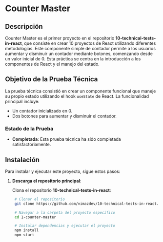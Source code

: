 # Counter Master

## Descripción

Counter Master es el primer proyecto en el repositorio **10-technical-tests-in-react**, que consiste en crear 10 proyectos de React utilizando diferentes metodologías. Este componente simple de contador permite a los usuarios aumentar y disminuir un contador mediante botones, comenzando desde un valor inicial de 0. Esta práctica se centra en la introducción a los componentes de React y el manejo del estado.

## Objetivo de la Prueba Técnica

La prueba técnica consistió en crear un componente funcional que maneje su propio estado utilizando el hook `useState` de React. La funcionalidad principal incluye:

- Un contador inicializado en 0.
- Dos botones para aumentar y disminuir el contador.

### Estado de la Prueba

- **Completada**: Esta prueba técnica ha sido completada satisfactoriamente.

## Instalación

Para instalar y ejecutar este proyecto, sigue estos pasos:

1. **Descarga el repositorio principal**:

   Clona el repositorio **10-technical-tests-in-react**:

   ```bash
    # Clonar el repositorio
    git clone https://github.com/vimazdev/10-technical-tests-in-react.git

    # Navegar a la carpeta del proyecto específico
    cd 1-counter-master

    # Instalar dependencias y ejecutar el proyecto
    npm install
    npm start
